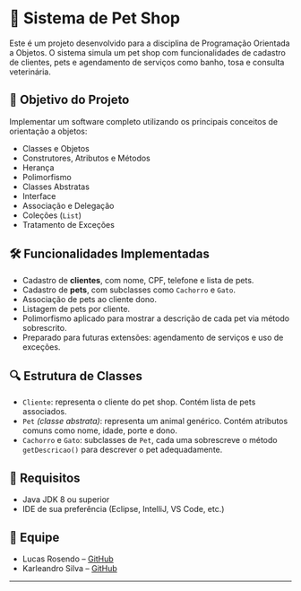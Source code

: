 # 🐾 Sistema de Pet Shop

Este é um projeto desenvolvido para a disciplina de Programação Orientada a Objetos. O sistema simula um pet shop com funcionalidades de cadastro de clientes, pets e agendamento de serviços como banho, tosa e consulta veterinária.

## 🎯 Objetivo do Projeto

Implementar um software completo utilizando os principais conceitos de orientação a objetos:

- Classes e Objetos
- Construtores, Atributos e Métodos
- Herança
- Polimorfismo
- Classes Abstratas
- Interface
- Associação e Delegação
- Coleções (`List`)
- Tratamento de Exceções

## 🛠️ Funcionalidades Implementadas

- Cadastro de **clientes**, com nome, CPF, telefone e lista de pets.
- Cadastro de **pets**, com subclasses como `Cachorro` e `Gato`.
- Associação de pets ao cliente dono.
- Listagem de pets por cliente.
- Polimorfismo aplicado para mostrar a descrição de cada pet via método sobrescrito.
- Preparado para futuras extensões: agendamento de serviços e uso de exceções.

## 🔍 Estrutura de Classes

- `Cliente`: representa o cliente do pet shop. Contém lista de pets associados.
- `Pet` *(classe abstrata)*: representa um animal genérico. Contém atributos comuns como nome, idade, porte e dono.
- `Cachorro` e `Gato`: subclasses de `Pet`, cada uma sobrescreve o método `getDescricao()` para descrever o pet adequadamente.

## 📌 Requisitos

- Java JDK 8 ou superior
- IDE de sua preferência (Eclipse, IntelliJ, VS Code, etc.)

## 👥 Equipe

* Lucas Rosendo – [GitHub](https://github.com/LucaRosendo)
* Karleandro Silva – [GitHub](https://github.com/karleandrosilva)

---
